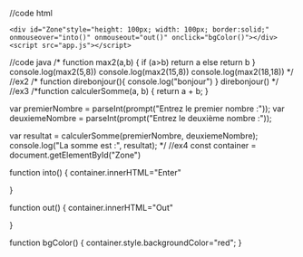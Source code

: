 //code html
<!DOCTYPE html>
<html lang="en">
<head>
    <meta charset="UTF-8">
    <meta name="viewport" content="width=device-width, initial-scale=1.0">
    <title>Document</title>
</head>
<body>

 
    <div id="Zone"style="height: 100px; width: 100px; border:solid;" onmouseover="into()" onmouseout="out()" onclick="bgColor()"></div>
    <script src="app.js"></script>
</body>
</html>
//code java
/*
function max2(a,b)
{
    if (a>b)
    return a
    else 
    return b
}
console.log(max2(5,8))
console.log(max2(15,8))
console.log(max2(18,18))
*/
//ex2
/*
function direbonjour(){
    console.log("bonjour")
}
direbonjour()
*/
//ex3
/*function calculerSomme(a, b) {
    return a + b;
}


var premierNombre = parseInt(prompt("Entrez le premier nombre :"));
var deuxiemeNombre = parseInt(prompt("Entrez le deuxième nombre :"));

var resultat = calculerSomme(premierNombre, deuxiemeNombre);
console.log("La somme est :", resultat);
*/
//ex4
const container = document.getElementById("Zone")

function into() {
    container.innerHTML="Enter"
    
}

function out() {
    container.innerHTML="Out"
    
}

function bgColor() {
    container.style.backgroundColor="red";
}

